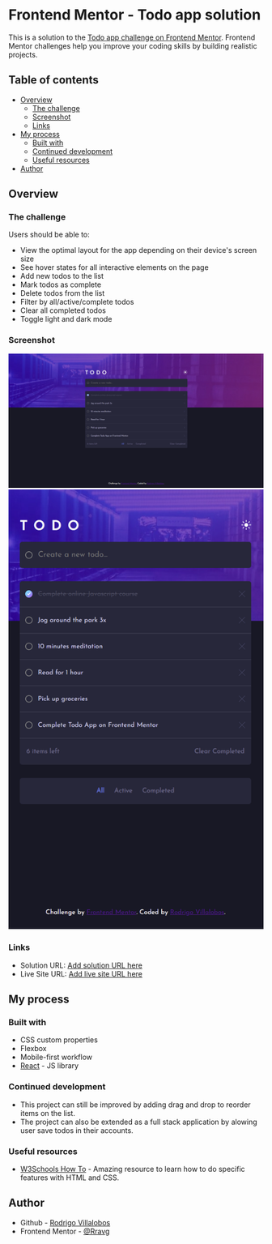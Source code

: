 # Frontend Mentor - Todo app solution

This is a solution to the [Todo app challenge on Frontend Mentor](https://www.frontendmentor.io/challenges/todo-app-Su1_KokOW). Frontend Mentor challenges help you improve your coding skills by building realistic projects. 

## Table of contents

- [Overview](#overview)
  - [The challenge](#the-challenge)
  - [Screenshot](#screenshot)
  - [Links](#links)
- [My process](#my-process)
  - [Built with](#built-with)
  - [Continued development](#continued-development)
  - [Useful resources](#useful-resources)
- [Author](#author)

## Overview

### The challenge

Users should be able to:

- View the optimal layout for the app depending on their device's screen size
- See hover states for all interactive elements on the page
- Add new todos to the list
- Mark todos as complete
- Delete todos from the list
- Filter by all/active/complete todos
- Clear all completed todos
- Toggle light and dark mode

### Screenshot

![desktop](./screenshot-desktop.png)
![mobile](./screenshot-mobile.png)


### Links

- Solution URL: [Add solution URL here](https://www.frontendmentor.io/solutions/resposive-todo-app-using-react-and-flex-bejNR-qGjL)
- Live Site URL: [Add live site URL here](https://rravg.github.io/react-todo-app/)

## My process

### Built with

- CSS custom properties
- Flexbox
- Mobile-first workflow
- [React](https://reactjs.org/) - JS library

### Continued development

- This project can still be improved by adding drag and drop to reorder items on the list.
- The project can also be extended as a full stack application by alowing user save todos in their accounts.

### Useful resources

- [W3Schools How To](https://www.w3schools.com/howto/default.asp) - Amazing resource to learn how to do specific features with HTML and CSS.

## Author

- Github - [Rodrigo Villalobos](https://github.com/Rravg)
- Frontend Mentor - [@Rravg](https://www.frontendmentor.io/profile/Rravg)